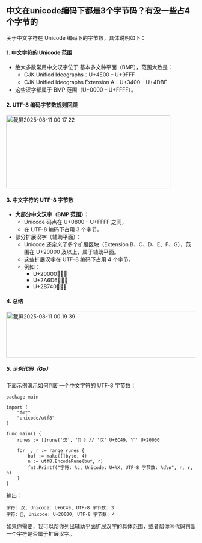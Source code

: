 ## 中文在unicode编码下都是3个字节码？有没一些占4个字节的
关于中文字符在 Unicode 编码下的字节数，具体说明如下：
#### 1. 中文字符的 Unicode 范围
* 绝大多数常用中文汉字位于 基本多文种平面（BMP），范围大致是：
  * CJK Unified Ideographs：U+4E00 – U+9FFF
  * CJK Unified Ideographs Extension A：U+3400 – U+4DBF
* 这些汉字都属于 BMP 范围（U+0000 – U+FFFF）。

#### 2. UTF-8 编码字节数规则回顾

<img width="436" height="195" alt="截屏2025-08-11 00 17 22" src="https://github.com/user-attachments/assets/97fae4b0-845c-414d-a175-402c1487bf84" />

#### 3. 中文字符的 UTF-8 字节数
* **大部分中文汉字（BMP 范围）：**
  * Unicode 码点在 U+0800 – U+FFFF 之间，
  * 在 UTF-8 编码下占用 3 个字节。
* 部分扩展汉字（辅助平面）：
  * Unicode 还定义了多个扩展区块（Extension B、C、D、E、F、G），范围在 U+20000 及以上，属于辅助平面。
  * 这些扩展汉字在 UTF-8 编码下占用 4 个字节。
  * 例如：
    * U+20000（𠀀）
    * U+2A6D6（𪛖）
    * U+2B740（𫝀）
   
#### 4. 总结

<img width="616" height="122" alt="截屏2025-08-11 00 19 39" src="https://github.com/user-attachments/assets/1617cecd-ae7b-4554-978b-9d9983003cb3" />

##### 5. 示例代码（Go）
下面示例演示如何判断一个中文字符的 UTF-8 字节数：
```
package main

import (
    "fmt"
    "unicode/utf8"
)

func main() {
    runes := []rune{'汉', '𠀀'} // '汉' U+6C49，'𠀀' U+20000

    for _, r := range runes {
        buf := make([]byte, 4)
        n := utf8.EncodeRune(buf, r)
        fmt.Printf("字符: %c, Unicode: U+%X, UTF-8 字节数: %d\n", r, r, n)
    }
}
```
输出：
```
字符: 汉, Unicode: U+6C49, UTF-8 字节数: 3
字符: 𠀀, Unicode: U+20000, UTF-8 字节数: 4
```
如果你需要，我可以帮你列出辅助平面扩展汉字的具体范围，或者帮你写代码判断一个字符是否属于扩展汉字。


  
